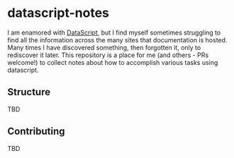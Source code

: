 # datascript-notes

I am enamored with [DataScript](https://github.com/tonsky/datascript), but I
find myself sometimes struggling to find all the information across the many
sites that documentation is hosted. Many times I have discovered something, then
forgotten it, only to rediscover it later. This repository is a place for me
(and others - PRs welcome!) to collect notes about how to accomplish various
tasks using datascript.


## Structure

TBD

## Contributing

TBD
